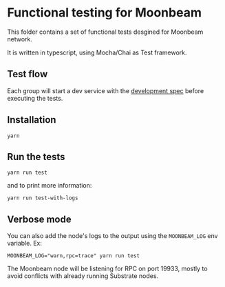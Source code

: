 # Functional testing for Moonbeam

This folder contains a set of functional tests desgined for Moonbeam network.

It is written in typescript, using Mocha/Chai as Test framework.

## Test flow

Each group will start a dev service with the
[development spec](../node/src/chain_spec.rs) before executing the tests.

## Installation

```
yarn
```

## Run the tests

```
yarn run test
```

and to print more information:

```
yarn run test-with-logs
```

## Verbose mode

You can also add the node's logs to the output using the `MOONBEAM_LOG` env variable. Ex:

```
MOONBEAM_LOG="warn,rpc=trace" yarn run test
```

The Moonbeam node will be listening for RPC on port 19933, mostly to avoid
conflicts with already running Substrate nodes.

